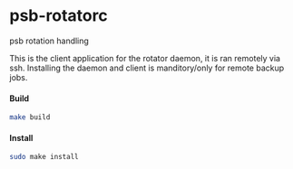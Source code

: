 # psb-rotatorc
psb rotation handling

This is the client application for the rotator daemon, it is ran remotely via ssh. Installing the daemon and client is manditory/only for remote backup jobs.

#### Build
```sh
make build
```

#### Install
```sh
sudo make install
```